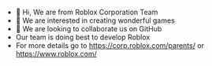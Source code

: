   - 👋 Hi, We are from Roblox Corporation Team
- 👀 We are interested in creating wonderful games
- 💞️ We are looking to collaborate us on GitHub
- Our team is doing best to develop Roblox
- For more details go to  https://corp.roblox.com/parents/ or https://www.roblox.com/

<!---
Roblox Corporation is a ✨ special ✨ repository because its `README.md` (this file) appears on your GitHub profile.
You can click the Preview link to take a look at your changes.
--->
